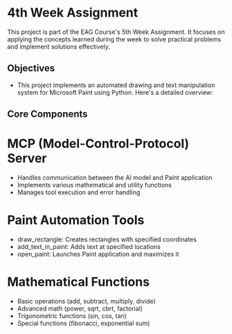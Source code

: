 # 4th Week Assignment

This project is part of the EAG Course's 5th Week Assignment. 
It focuses on applying the concepts learned during the week to solve practical problems and implement solutions effectively.

## Objectives
- This project implements an automated drawing and text manipulation system for Microsoft Paint using Python. Here's a detailed overview:

## Core Components
# MCP (Model-Control-Protocol) Server
- Handles communication between the AI model and Paint application
- Implements various mathematical and utility functions
- Manages tool execution and error handling

# Paint Automation Tools
- draw_rectangle: Creates rectangles with specified coordinates
- add_text_in_paint: Adds text at specified locations
- open_paint: Launches Paint application and maximizes it

# Mathematical Functions
- Basic operations (add, subtract, multiply, divide)
- Advanced math (power, sqrt, cbrt, factorial)
- Trigonometric functions (sin, cos, tan)
- Special functions (fibonacci, exponential sum)
